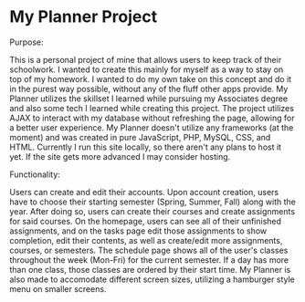 # My Planner Project

Purpose:

This is a personal project of mine that allows users to keep track of their schoolwork. I wanted to create this mainly for myself as a way to stay on top of my homework. I wanted to do my own take on this concept and do it in the purest way possible, without any of the fluff other apps provide. My Planner utilizes the skillset I learned while pursuing my Associates degree and also some tech I learned while creating this project. The project utilizes AJAX to interact with my database without refreshing the page, allowing for a better user experience. My Planner doesn't utilize any frameworks (at the moment) and was created in pure JavaScript, PHP, MySQL, CSS, and HTML. Currently I run this site locally, so there aren't any plans to host it yet. If the site gets more advanced I may consider hosting.

Functionality:

Users can create and edit their accounts. Upon account creation, users have to choose their starting semester (Spring, Summer, Fall) along with the year. After doing so, users can create their courses and create assignments for said courses. On the homepage, users can see all of their unfinished assignments, and on the tasks page edit those assignments to show completion, edit their contents, as well as create/edit more assignments, courses, or semesters. The schedule page shows all of the user's classes throughout the week (Mon-Fri) for the current semester. If a day has more than one class, those classes are ordered by their start time. My Planner is also made to accomodate different screen sizes, utilizing a hamburger style menu on smaller screens.
